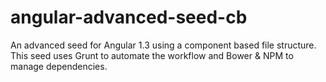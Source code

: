 # angular-advanced-seed-cb
An advanced seed for Angular 1.3 using a component based file structure. This seed uses Grunt to automate the workflow and Bower &amp; NPM to manage dependencies.
